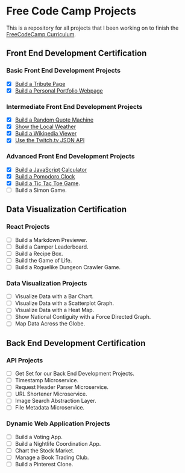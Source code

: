 # Free Code Camp Projects

This is a repository for all projects that I been working on to finish the [FreeCodeCamp Curriculum](https://www.freecodecamp.com).

## Front End Development Certification

### Basic Front End Development Projects

- [x] [Build a Tribute Page](https://github.com/cuent/FreeCodeCampProjects/tree/master/Front%20End%20Development%20Certification/Basic%20Front%20End%20Development%20Projects/Build%20a%20Tribute%20Page)
- [x] [Build a Personal Portfolio Webpage](https://github.com/cuent/FreeCodeCampProjects/tree/master/Front%20End%20Development%20Certification/Basic%20Front%20End%20Development%20Projects/Build%20a%20Personal%20Portfolio%20Webpage)

### Intermediate Front End Development Projects

- [x] [Build a Random Quote Machine](https://github.com/cuent/FreeCodeCampProjects/tree/master/Front%20End%20Development%20Certification/Intermediate%20Front%20End%20Development%20Projects/Build%20a%20Random%20Quote%20Machine)
- [x] [Show the Local Weather](https://github.com/cuent/FreeCodeCampProjects/tree/master/Front%20End%20Development%20Certification/Intermediate%20Front%20End%20Development%20Projects/Show%20the%20Local%20Weather)
- [x] [Build a Wikipedia Viewer](https://github.com/cuent/FreeCodeCampProjects/tree/master/Front%20End%20Development%20Certification/Intermediate%20Front%20End%20Development%20Projects/Build%20a%20Wikipedia%20Viewer)
- [x] [Use the Twitch.tv JSON API](https://github.com/cuent/FreeCodeCampProjects/tree/master/Front%20End%20Development%20Certification/Intermediate%20Front%20End%20Development%20Projects/Use%20the%20Twitchtv%20JSON%20API)

### Advanced Front End Development Projects

- [x]  [Build a JavaScript Calculator](https://github.com/cuent/FreeCodeCampProjects/tree/master/Front%20End%20Development%20Certification/Advanced%20Front%20End%20Development%20Projects/Build%20a%20JavaScript%20Calculator)
- [x]  [Build a Pomodoro Clock](https://github.com/cuent/FreeCodeCampProjects/tree/master/Front%20End%20Development%20Certification/Advanced%20Front%20End%20Development%20Projects/Build%20a%20Pomodoro%20Clock)
- [x]  [Build a Tic Tac Toe Game](https://github.com/cuent/FreeCodeCampProjects/tree/master/Front%20End%20Development%20Certification/Advanced%20Front%20End%20Development%20Projects/Build%20a%20Tic%20Tac%20Toe%20Game).
- [ ]  Build a Simon Game.

## Data Visualization Certification

### React Projects


- [ ]  Build a Markdown Previewer.
- [ ]  Build a Camper Leaderboard.
- [ ]  Build a Recipe Box.
- [ ]  Build the Game of Life.
- [ ]  Build a Roguelike Dungeon Crawler Game.

### Data Visualization Projects

- [ ]  Visualize Data with a Bar Chart.
- [ ]  Visualize Data with a Scatterplot Graph.
- [ ]  Visualize Data with a Heat Map.
- [ ]  Show National Contiguity with a Force Directed Graph.
- [ ]  Map Data Across the Globe.

## Back End Development Certification

### API Projects

- [ ]  Get Set for our Back End Development Projects.
- [ ]  Timestamp Microservice.
- [ ]  Request Header Parser Microservice.
- [ ]  URL Shortener Microservice.
- [ ]  Image Search Abstraction Layer.
- [ ]  File Metadata Microservice.

### Dynamic Web Application Projects

- [ ]  Build a Voting App.
- [ ]  Build a Nightlife Coordination App.
- [ ]  Chart the Stock Market.
- [ ]  Manage a Book Trading Club.
- [ ]  Build a Pinterest Clone.
